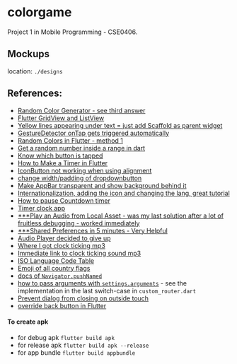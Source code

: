 # colorgame

Project 1 in Mobile Programming - CSE0406.

## Mockups

location: `./designs`

## References:

- [Random Color Generator - see third answer](https://stackoverflow.com/questions/51340588/flutter-how-can-i-make-a-random-color-generator-background/51341167)
- [Flutter GridView and ListView](https://medium.com/flutterfly-tech/flutter-listview-gridview-ce7177812b1d)
- [Yellow lines appearing under text = just add Scaffold as parent widget](https://stackoverflow.com/questions/47114639/yellow-lines-under-text-widgets-in-flutter)
- [GestureDetector onTap gets triggered automatically](https://stackoverflow.com/questions/50049683/flutter-gesturedetector-ontap-gets-triggered-automatically-how-to)
- [Random Colors in Flutter - method 1](https://www.kindacode.com/article/ways-to-create-random-colors-in-flutter/)
- [Get a random number inside a range in dart](https://stackoverflow.com/questions/13318207/how-to-get-a-random-number-from-range-in-dart)
- [Know which button is tapped](https://stackoverflow.com/questions/53152881/how-to-know-which-button-is-tapped-in-flutter)
- [How to Make a Timer in Flutter](https://www.youtube.com/watch?v=uPhhEgpyVY8)
- [IconButton not working when using alignment](https://stackoverflow.com/questions/51584388/flutter-iconbutton-not-working-when-using-alignment-or-margin-or-padding)
- [change width/padding of dropdownbutton](https://stackoverflow.com/questions/48895195/how-can-we-change-the-width-padding-of-a-flutter-dropdownmenuitem-in-a-dropdown)
- [Make AppBar transparent and show background behind it](https://stackoverflow.com/questions/53080186/make-appbar-transparent-and-show-background-image-which-is-set-to-whole-screen)
- [Internationalization, adding the icon and changing the lang, great tutorial](https://www.youtube.com/watch?v=leUDOBak2NA&list=PLyHn8N5MSsgEfPAxCytQDPATDlHwpP5rE&index=4)
- [How to pause Countdown timer](https://stackoverflow.com/questions/55384326/pause-flutter-countdown-timer)
- [Timer clock app](https://www.youtube.com/watch?v=4Zbf-PS9Q84)
- [\*\*\*Play an Audio from Local Asset - was my last solution after a lot of fruitless debugging - worked immediately](https://www.youtube.com/watch?v=apAtBy17TK4)
- [\*\*\*Shared Preferences in 5 minutes - Very Helpful](https://www.youtube.com/watch?v=uyz0HrGUamc)
- [Audio Player decided to give up](https://stackoverflow.com/questions/66009675/audio-player-decides-to-give-up-flutter-audio-cache)
- [Where I got clock ticking mp3](https://www.fesliyanstudios.com/royalty-free-sound-effects-download/clock-ticking-46)
- [Immediate link to clock ticking sound mp3](https://www.fesliyanstudios.com/play-mp3/2400)
- [ISO Language Code Table](http://www.lingoes.net/en/translator/langcode.htm)
- [Emoji of all country flags](https://flagpedia.net/emoji)
- [docs of `Navigator.pushNamed`](https://api.flutter.dev/flutter/widgets/Navigator/pushNamed.html)
- [how to pass arguments with `settings.arguments`](https://flutter.dev/docs/cookbook/navigation/navigate-with-arguments) - see the implementation in the last switch-case in `custom_router.dart`
- [Prevent dialog from closing on outside touch](https://stackoverflow.com/questions/50649006/prevent-dialog-from-closing-on-outside-touch-in-flutter)
- [override back button in Flutter](https://stackoverflow.com/questions/49356664/how-to-override-the-back-button-in-flutter)

#### To create apk

- for debug apk
  `flutter build apk`
- for release apk
  `flutter build apk --release`
- for app bundle
  `flutter build appbundle`
